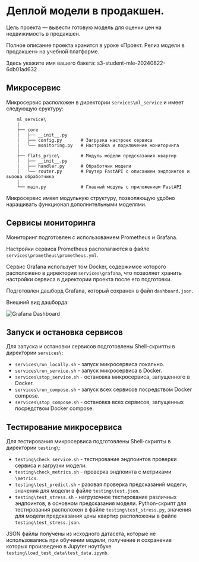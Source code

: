 # Деплой модели в продакшен. 

Цель проекта — вывести готовую модель для оценки цен на недвижимость в продакшен. 

Полное описание проекта хранится в уроке «Проект. Релиз модели в продакшен» на учебной платформе. 

Здесь укажите имя вашего бакета: s3-student-mle-20240822-6db01ad632

## Микросервис

Микросервис расположен в директории `services\ml_service` и имеет следующую сруктуру:
```
    ml_service\
    | 
    ├── core
    |   ├── __init__.py
    |   ├── config.py       # Загрузка настроек сервиса
    |   └── monitoring.py   # Настройка и подключение мониторинга
    |
    ├── flats_price\        # Модуль модели предсказания квартир
    |   ├── __init__.py
    |   ├── handler.py      # Обработчик модели
    |   └── router.py       # Роутер FastAPI с описанием эндпоинтов и вызова обработчика
    |
    └── main.py             # Главный модуль с приложением FastAPI
```
Микросервис имеет модульную структуру, позволяющую удобно наращивать функционал дополнительными моделями.

## Сервисы мониторинга

Мониторинг подготовлен с использованием Prometheus и Grafana.

Настройки сервиса Prometheus располагаются в файле `services\prometheus\prometheus.yml`.

Сервис Grafana использует том Docker, содержимое которого расположено в директории `services\grafana`, 
что позволяет хранить настройки сервиса в директории проекта после его подготовки.

Подготовлен дашборд Grafana, который сохранен в файл `dashboard.json`.

Внешний вид дашборда:

![Grafana Dashboard](https://github.com/rzarubayev/mle-project-sprint-3-v001/blob/main/dashboard.jpg?raw=true)

## Запуск и остановка сервисов

Для запуска и остановки сервисов подготовлены Shell-скрипты в директории `services\`:

- `services\run_locally.sh` - запуск микросервиса локально.
- `services\run_service.sh` - запуск микросервиса в Docker.
- `services\stop_service.sh` - остановка микросервиса, запущенного в Docker.
- `services\run_compose.sh` - запуск всех сервисов посредством Docker compose.
- `services\stop_compose.sh` - остановка всех сервисов, запущенных посредством Docker compose.

## Тестирование микросервиса

Для тестирования микросервиса подготовлены Shell-скрипты в директории `testing\`:

- `testing\check_service.sh` - тестирование эндпоинтов проверки сервиса и загрузки модели.
- `testing\check_metrics.sh` - проверка эндпоинта с метриками `\metrics`.
- `testing\test_predict.sh` - разовая проверка предсказаний модели, значения для модели в файле `testing\test.json`.
- `testing\test_stress.sh` - нагрузочное тестирование различных эндпоинтов, в основном предсказания модели. 
Python-скрипт для тестирования расположен в файле `testing\test_stress.py`, значения для модели предсказания 
цены квартир расположены в файле `testing\test_stress.json`.

JSON файлы получены из исходного датасета, которые не использовались при обучении модели, 
получение и сохранение которых произведено в Jupyter ноутбуке `testing\load_test_data\test_data.ipynb`. 
